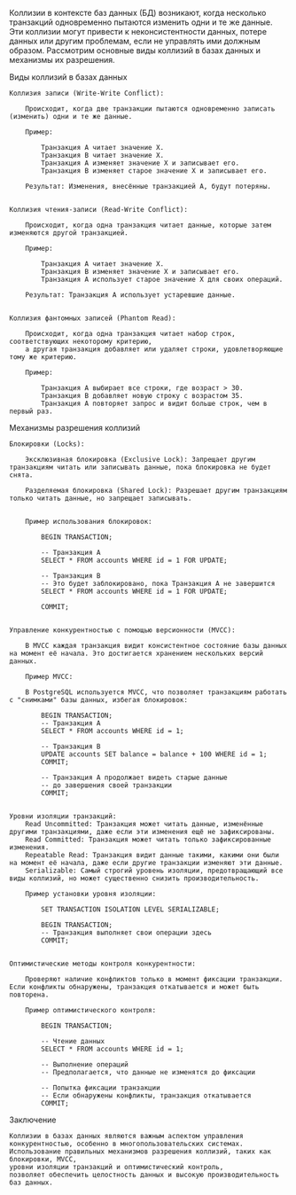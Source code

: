 Коллизии в контексте баз данных (БД) возникают, когда несколько транзакций одновременно пытаются изменить
одни и те же данные. Эти коллизии могут привести к неконсистентности данных, потере данных или другим проблемам,
если не управлять ими должным образом. Рассмотрим основные виды коллизий в базах данных и механизмы их разрешения.


Виды коллизий в базах данных

    Коллизия записи (Write-Write Conflict):

        Происходит, когда две транзакции пытаются одновременно записать (изменить) одни и те же данные.

        Пример:

            Транзакция A читает значение X.
            Транзакция B читает значение X.
            Транзакция A изменяет значение X и записывает его.
            Транзакция B изменяет старое значение X и записывает его.

        Результат: Изменения, внесённые транзакцией A, будут потеряны.


    Коллизия чтения-записи (Read-Write Conflict):

        Происходит, когда одна транзакция читает данные, которые затем изменяются другой транзакцией.

        Пример:

            Транзакция A читает значение X.
            Транзакция B изменяет значение X и записывает его.
            Транзакция A использует старое значение X для своих операций.

        Результат: Транзакция A использует устаревшие данные.


    Коллизия фантомных записей (Phantom Read):

        Происходит, когда одна транзакция читает набор строк, соответствующих некоторому критерию,
        а другая транзакция добавляет или удаляет строки, удовлетворяющие тому же критерию.

        Пример:

            Транзакция A выбирает все строки, где возраст > 30.
            Транзакция B добавляет новую строку с возрастом 35.
            Транзакция A повторяет запрос и видит больше строк, чем в первый раз.



Механизмы разрешения коллизий

    Блокировки (Locks):

        Эксклюзивная блокировка (Exclusive Lock): Запрещает другим транзакциям читать или записывать данные, пока блокировка не будет снята.

        Разделяемая блокировка (Shared Lock): Разрешает другим транзакциям только читать данные, но запрещает записывать.


        Пример использования блокировок:

            BEGIN TRANSACTION;
    
            -- Транзакция A
            SELECT * FROM accounts WHERE id = 1 FOR UPDATE;
    
            -- Транзакция B
            -- Это будет заблокировано, пока Транзакция A не завершится
            SELECT * FROM accounts WHERE id = 1 FOR UPDATE;
    
            COMMIT;


    Управление конкурентностью с помощью версионности (MVCC):

        В MVCC каждая транзакция видит консистентное состояние базы данных на момент её начала. Это достигается хранением нескольких версий данных.

        Пример MVCC:

        В PostgreSQL используется MVCC, что позволяет транзакциям работать с "снимками" базы данных, избегая блокировок:

            BEGIN TRANSACTION;
            -- Транзакция A
            SELECT * FROM accounts WHERE id = 1;
    
            -- Транзакция B
            UPDATE accounts SET balance = balance + 100 WHERE id = 1;
            COMMIT;
    
            -- Транзакция A продолжает видеть старые данные
            -- до завершения своей транзакции
            COMMIT;


    Уровни изоляции транзакций:
        Read Uncommitted: Транзакция может читать данные, изменённые другими транзакциями, даже если эти изменения ещё не зафиксированы.
        Read Committed: Транзакция может читать только зафиксированные изменения.
        Repeatable Read: Транзакция видит данные такими, какими они были на момент её начала, даже если другие транзакции изменяют эти данные.
        Serializable: Самый строгий уровень изоляции, предотвращающий все виды коллизий, но может существенно снизить производительность.

        Пример установки уровня изоляции:
         
            SET TRANSACTION ISOLATION LEVEL SERIALIZABLE;
            
            BEGIN TRANSACTION;
            -- Транзакция выполняет свои операции здесь
            COMMIT;


    Оптимистические методы контроля конкурентности:

        Проверяют наличие конфликтов только в момент фиксации транзакции. Если конфликты обнаружены, транзакция откатывается и может быть повторена.
        
        Пример оптимистического контроля:
         
            BEGIN TRANSACTION;
            
            -- Чтение данных
            SELECT * FROM accounts WHERE id = 1;
            
            -- Выполнение операций
            -- Предполагается, что данные не изменятся до фиксации
            
            -- Попытка фиксации транзакции
            -- Если обнаружены конфликты, транзакция откатывается
            COMMIT;



Заключение

    Коллизии в базах данных являются важным аспектом управления конкурентностью, особенно в многопользовательских системах. 
    Использование правильных механизмов разрешения коллизий, таких как блокировки, MVCC, 
    уровни изоляции транзакций и оптимистический контроль, 
    позволяет обеспечить целостность данных и высокую производительность баз данных.